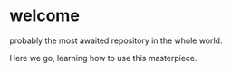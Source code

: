 # welcome
probably the most awaited repository in the whole world.

Here we go, learning how to use this masterpiece.
